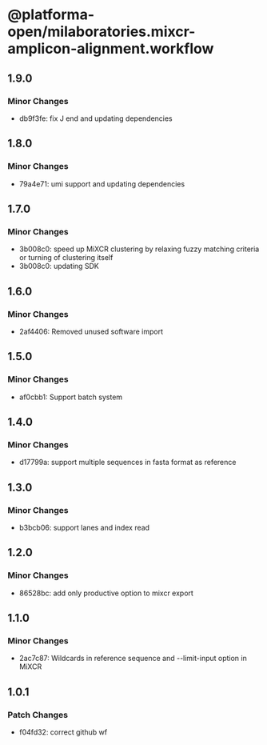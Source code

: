 # @platforma-open/milaboratories.mixcr-amplicon-alignment.workflow

## 1.9.0

### Minor Changes

- db9f3fe: fix J end and updating dependencies

## 1.8.0

### Minor Changes

- 79a4e71: umi support and updating dependencies

## 1.7.0

### Minor Changes

- 3b008c0: speed up MiXCR clustering by relaxing fuzzy matching criteria or turning of clustering itself
- 3b008c0: updating SDK

## 1.6.0

### Minor Changes

- 2af4406: Removed unused software import

## 1.5.0

### Minor Changes

- af0cbb1: Support batch system

## 1.4.0

### Minor Changes

- d17799a: support multiple sequences in fasta format as reference

## 1.3.0

### Minor Changes

- b3bcb06: support lanes and index read

## 1.2.0

### Minor Changes

- 86528bc: add only productive option to mixcr export

## 1.1.0

### Minor Changes

- 2ac7c87: Wildcards in reference sequence and --limit-input option in MiXCR

## 1.0.1

### Patch Changes

- f04fd32: correct github wf

